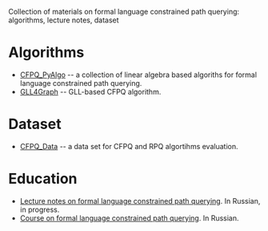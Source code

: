 Collection of materials on formal language constrained path querying: algorithms, lecture notes, dataset

# Algorithms
 - [CFPQ_PyAlgo](https://github.com/FormalLanguageConstrainedPathQuerying/CFPQ_PyAlgo) -- a collection of linear algebra based algoriths for formal language constrained path querying.
 - [GLL4Graph](https://github.com/FormalLanguageConstrainedPathQuerying/GLL4Graph) -- GLL-based CFPQ algorithm.

# Dataset
 - [CFPQ_Data](https://github.com/FormalLanguageConstrainedPathQuerying/CFPQ_Data) -- a data set for CFPQ and RPQ algortihms evaluation.

# Education
 - [Lecture notes on formal language constrained path querying](https://github.com/FormalLanguageConstrainedPathQuerying/FormalLanguageConstrainedReachability-LectureNotes). In Russian, in progress.
 - [Course on formal language constrained path querying](https://github.com/FormalLanguageConstrainedPathQuerying/formal-lang-course). In Russian.
